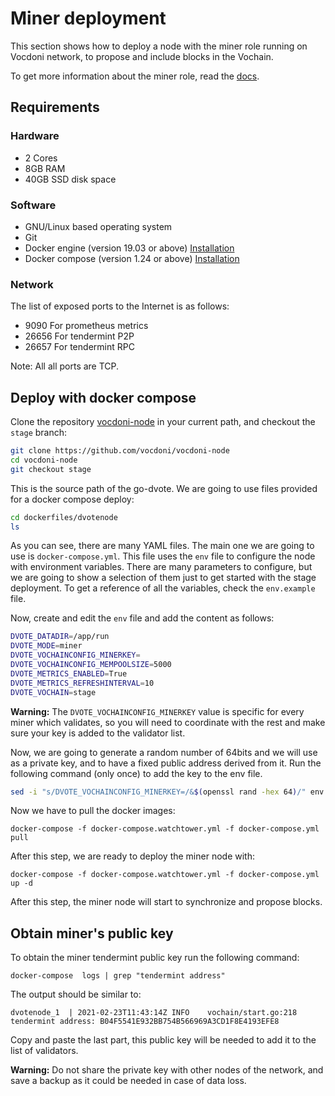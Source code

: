 # Miner deployment

This section shows how to deploy a node with the miner role running on Vocdoni network, to propose and include blocks in the Vochain.

To get more information about the miner role, read the [docs](https://docs.vocdoni.io/#/architecture/services/vochain.html#miner).

## Requirements

### Hardware

- 2 Cores
- 8GB RAM
- 40GB SSD disk space

### Software

- GNU/Linux based operating system
- Git
- Docker engine (version 19.03 or above) [Installation](https://docs.docker.com/engine/install/#server)
- Docker compose (version 1.24 or above) [Installation](https://docs.docker.com/compose/install)

### Network

The list of exposed ports to the Internet is as follows:

- 9090 For prometheus metrics
- 26656 For tendermint P2P
- 26657 For tendermint RPC

Note: All all ports are TCP.

## Deploy with docker compose

Clone the repository [vocdoni-node](https://github.com/vocdoni/vocdoni-node) in your current path, and checkout the `stage` branch:

```bash
git clone https://github.com/vocdoni/vocdoni-node
cd vocdoni-node
git checkout stage
```

This is the source path of the go-dvote. We are going to use files provided for a docker compose deploy:

```bash
cd dockerfiles/dvotenode
ls
```

As you can see, there are many YAML files. The main one we are going to use is `docker-compose.yml`. This file uses the `env` file to configure the node with environment variables. There are many parameters to configure, but we are going to show a selection of them just to get started with the stage deployment. To get a reference of all the variables, check the `env.example` file.

Now, create and edit the `env` file and add the content as follows:

```bash
DVOTE_DATADIR=/app/run
DVOTE_MODE=miner
DVOTE_VOCHAINCONFIG_MINERKEY=
DVOTE_VOCHAINCONFIG_MEMPOOLSIZE=5000
DVOTE_METRICS_ENABLED=True
DVOTE_METRICS_REFRESHINTERVAL=10
DVOTE_VOCHAIN=stage
```

**Warning:** The `DVOTE_VOCHAINCONFIG_MINERKEY` value is specific for every miner which validates, so you will need to coordinate with the rest and make sure your key is added to the validator list.

Now, we are going to generate a random number of 64bits and we will use as a private key, and to have a fixed public address derived from it. Run the following command (only once) to add the key to the env file.

```bash
sed -i "s/DVOTE_VOCHAINCONFIG_MINERKEY=/&$(openssl rand -hex 64)/" env
```

Now we have to pull the docker images:

```
docker-compose -f docker-compose.watchtower.yml -f docker-compose.yml pull
```

After this step, we are ready to deploy the miner node with:

```
docker-compose -f docker-compose.watchtower.yml -f docker-compose.yml up -d
```

After this step, the miner node will start to synchronize and propose blocks.

## Obtain miner's public key

To obtain the miner tendermint public key run the following command:

```
docker-compose  logs | grep "tendermint address"
```

The output should be similar to:

```
dvotenode_1  | 2021-02-23T11:43:14Z	INFO	vochain/start.go:218	tendermint address: B04F5541E932BB754B566969A3CD1F8E4193EFE8
```

Copy and paste the last part, this public key will be needed to add it to the list of validators.

**Warning:** Do not share the private key with other nodes of the network, and save a backup as it could be needed in case of data loss.
